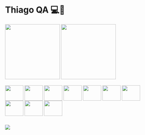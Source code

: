 # Thiago QA 💻🚀

<div>
<img height="180em" src="https://github-readme-stats.vercel.app/api?username=Thihbs&show_icons=true&theme=midnight-purple"/>
<img height="180em" src="https://github-readme-stats.vercel.app/api/top-langs/?username=Thihbs&layout=compact&theme=midnight-purple&hide_title=true"/>
</div>



<div style="display: inline-block"> <br>
<img align="center" height="50" width="60" src="https://cdn.jsdelivr.net/gh/devicons/devicon/icons/java/java-original-wordmark.svg" />
<img align="center" height="50" width="60" src="https://cdn.jsdelivr.net/gh/devicons/devicon/icons/javascript/javascript-original.svg"/>
<img align="center" height="50" width="60" src="https://cdn.jsdelivr.net/gh/devicons/devicon/icons/selenium/selenium-original.svg"/>
<img align="center" height="50" width="60" src="https://cdn.jsdelivr.net/gh/devicons/devicon/icons/cucumber/cucumber-plain.svg"/>
<img align="center" height="50" width="60" src="https://cdn.jsdelivr.net/gh/devicons/devicon/icons/docker/docker-original-wordmark.svg"/>
<img align="center" height="50" width="60" src="https://cdn.jsdelivr.net/gh/devicons/devicon/icons/jenkins/jenkins-original.svg"/>
<img align="center" height="50" width="60" src="https://cdn.jsdelivr.net/gh/devicons/devicon/icons/jira/jira-original-wordmark.svg"/>
<img align="center" height="50" width="60" src="https://cdn.jsdelivr.net/gh/devicons/devicon/icons/mongodb/mongodb-original-wordmark.svg"/>
<img align="center" height="50" width="60" src="https://cdn.jsdelivr.net/gh/devicons/devicon/icons/nodejs/nodejs-original-wordmark.svg"/>
<img align="center" height="50" width="60" src="https://cdn.jsdelivr.net/gh/devicons/devicon/icons/react/react-original-wordmark.svg"/>   
</div>

##

<div>
   <a href="https://www.linkedin.com/in/thiagohenriquebento/" target="_blank"> 
   <img src="https://img.shields.io/badge/LinkedIn-0077B5?style=for-the-badge&logo=linkedin&logoColor=white"/></a>
</div>


          


